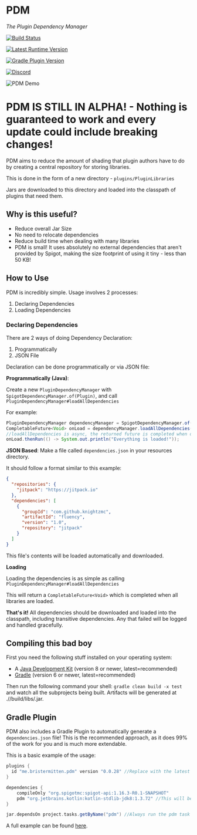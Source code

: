 # PDM
*The Plugin Dependency Manager*

[![Build Status](https://travis-ci.org/knightzmc/pdm.svg?branch=master)](https://travis-ci.org/knightzmc/pdm)

[![Latest Runtime Version](https://img.shields.io/maven-metadata/v?color=blue&label=PDM%20Runtime&metadataUrl=https%3A%2F%2Frepo.bristermitten.me%2Frepository%2Fmaven-public%2Fme%2Fbristermitten%2Fpdm%2Fmaven-metadata.xml)](https://repo.bristermitten.me/#browse/browse:maven-releases:me%2Fbristermitten%2Fpdm)

[![Gradle Plugin Version](https://img.shields.io/maven-metadata/v?color=blue&label=Gradle%20%20Plugin&metadataUrl=https%3A%2F%2Fplugins.gradle.org%2Fm2%2Fme%2Fbristermitten%2Fpdm-gradle%2Fmaven-metadata.xml)](https://plugins.gradle.org/plugin/me.bristermitten.pdm)

[![Discord](https://img.shields.io/discord/728307032440176762?color=purple&label=Chat%20%2F%20Support)](https://discord.gg/ZtwmaCV)

![PDM Demo](https://img.bristermitten.me/nMpAG5yZQ2.gif)


# **PDM IS STILL IN ALPHA!** - Nothing is guaranteed to work and every update could include breaking changes!

PDM aims to reduce the amount of shading that plugin authors have to do
by creating a central repository for storing libraries.

This is done in the form of a new directory - `plugins/PluginLibraries`

Jars are downloaded to this directory and loaded into the classpath of plugins that need them.

## Why is this useful?

* Reduce overall Jar Size 
* No need to relocate dependencies
* Reduce build time when dealing with many libraries
* PDM is small! It uses absolutely no external dependencies that 
aren't provided by Spigot, making the size footprint of using it tiny - less than 50 KB!

## How to Use 

PDM is incredibly simple. Usage involves 2 processes: 

1. Declaring Dependencies
2. Loading Dependencies

### Declaring Dependencies

There are 2 ways of doing Dependency Declaration:
1. Programmatically
2. JSON File

Declaration can be done programmatically or via JSON file: 

**Programmatically (Java)**:

Create a new `PluginDependencyManager` with `SpigotDependencyManager.of(Plugin)`, and call `PluginDependencyManager#loadAllDependencies`

For example: 
```java
PluginDependencyManager dependencyManager = SpigotDependencyManager.of(this);
CompletableFuture<Void> onLoad = dependencyManager.loadAllDependencies();
//loadAllDependencies is async, the returned future is completed when downloading and loading completes
onLoad.thenRun(() -> System.out.println("Everything is loaded!"));
```

**JSON Based**:
Make a file called `dependencies.json` in your resources directory.

It should follow a format similar to this example: 

```json
{
  "repositories": {
    "jitpack": "https://jitpack.io"
  },
  "dependencies": [
    {
      "groupId": "com.github.knightzmc",
      "artifactId": "fluency",
      "version": "1.0",
      "repository": "jitpack"
    }
  ]
}
```

This file's contents will be loaded automatically and downloaded.


**Loading**

Loading the dependencies is as simple as calling `PluginDependencyManager#loadAllDependencies`

This will return a `CompletableFuture<Void>` which is completed when all libraries are loaded.

**That's it!** All dependencies should be downloaded and loaded into the classpath,
including transitive dependencies. Any that failed will be logged and handled gracefully.


## Compiling this bad boy

First you need the following stuff installed on your operating system:
- A [Java Development Kit](https://jdk.java.net/) (version 8 or newer, latest=recommended)
- [Gradle](https://gradle.org/install/) (version 6 or newer, latest=recommended)

Then run the following command your shell:
`gradle clean build -x test`
and watch all the subprojects being built.
Artifacts will be generated at ./<subproject>/build/libs/<artifact-name>.jar.


## Gradle Plugin

PDM also includes a Gradle Plugin to automatically generate a `dependencies.json` file!
This is the recommended approach, as it does 99% of the work for you and is much more extendable.

This is a basic example of the usage:

```gradle
plugins {
  id "me.bristermitten.pdm" version "0.0.28" //Replace with the latest version 
}

dependencies {
    compileOnly "org.spigotmc:spigot-api:1.16.3-R0.1-SNAPSHOT"
    pdm "org.jetbrains.kotlin:kotlin-stdlib-jdk8:1.3.72" //This will be added to the dependencies.json
}

jar.dependsOn project.tasks.getByName("pdm") //Always run the pdm task when we build. Alternatively, just run [gradle pdm build]
```

A full example can be found [here](/example).
